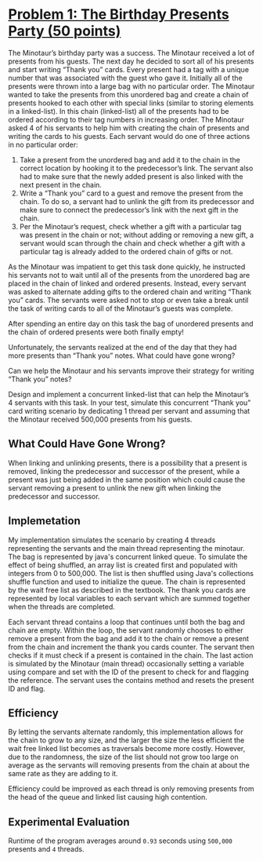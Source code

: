 # <ins>Problem 1: The Birthday Presents Party (50 points)</ins>

The Minotaur’s birthday party was a success. The Minotaur received a lot of presents from his guests. The next day he decided to sort all of his presents and start writing “Thank you” cards. Every present had a tag with a unique number that was associated with the guest who gave it. Initially all of the presents were thrown into a large bag with no particular order. The Minotaur wanted to take the presents from this unordered bag and create a chain of presents hooked to each other with special links (similar to storing elements in a linked-list). In this chain (linked-list) all of the presents had to be ordered according to their tag numbers in increasing order. The Minotaur asked 4 of his servants to help him with creating the chain of presents and writing the cards to his guests. Each servant would do one of three actions in no particular order:

1. Take a present from the unordered bag and add it to the chain in the correct location by hooking it to the predecessor’s link. The servant also had to make sure that the newly added present is also linked with the next present in the chain.
2. Write a “Thank you” card to a guest and remove the present from the chain. To do so, a servant had to unlink the gift from its predecessor and make sure to connect the predecessor’s link with the next gift in the chain.
3. Per the Minotaur’s request, check whether a gift with a particular tag was present in the chain or not; without adding or removing a new gift, a servant would scan through the chain and check whether a gift with a particular tag is already added to the ordered chain of gifts or not.

As the Minotaur was impatient to get this task done quickly, he instructed his servants not to wait until all of the presents from the unordered bag are placed in the chain of linked and ordered presents. Instead, every servant was asked to alternate adding gifts to the ordered chain and writing “Thank you” cards. The servants were asked not to stop or even take a break until the task of writing cards to all of the Minotaur’s guests was complete.

After spending an entire day on this task the bag of unordered presents and the chain of ordered presents were both finally empty!

Unfortunately, the servants realized at the end of the day that they had more presents than “Thank you” notes. What could have gone wrong?

Can we help the Minotaur and his servants improve their strategy for writing “Thank you” notes?

Design and implement a concurrent linked-list that can help the Minotaur’s 4 servants with this task. In your test, simulate this concurrent “Thank you” card writing scenario by dedicating 1 thread per servant and assuming that the Minotaur received 500,000 presents from his guests.

## What Could Have Gone Wrong?

When linking and unlinking presents, there is a possibility that a present is removed, linking the predecessor and successor of the present, while a present was just being added in the same position which could cause the servant removing a present to unlink the new gift when linking the predecessor and successor.

## Implemetation

My implementation simulates the scenario by creating 4 threads representing the servants and the main thread representing the minotaur. The bag is represented by java's concurrent linked queue. To simulate the effect of being shuffled, an array list is created first and populated with integers from 0 to 500,000. The list is then shuffled using Java's collections shuffle function and used to initialize the queue. The chain is represented by the wait free list as described in the textbook. The thank you cards are represented by local variables to each servant which are summed together when the threads are completed.

Each servant thread contains a loop that continues until both the bag and chain are empty. Within the loop, the servant randomly chooses to either remove a present from the bag and add it to the chain or remove a present from the chain and increment the thank you cards counter. The servant then checks if it must check if a present is contained in the chain. The last action is simulated by the Minotaur (main thread) occasionally setting a variable using compare and set with the ID of the present to check for and flagging the reference. The servant uses the contains method and resets the present ID and flag.

## Efficiency

By letting the servants alternate randomly, this implementation allows for the chain to grow to any size, and the larger the size the less efficient the wait free linked list becomes as traversals become more costly. However, due to the randomness, the size of the list should not grow too large on average as the servants will removing presents from the chain at about the same rate as they are adding to it.

Efficiency could be improved as each thread is only removing presents from the head of the queue and linked list causing high contention.

## Experimental Evaluation

Runtime of the program averages around `0.93` seconds using `500,000` presents and `4` threads.
